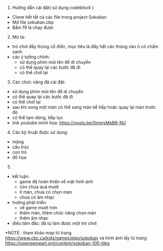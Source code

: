 1. Hướng dẫn cài đặt( sử dụng codeblock )
+ Clone hết tất cả các file trong project Sokuban
+ Mở file sokuban.cbp
+ Bấm f9 là chạy được
2. Mô tả:
+ trò chơi đẩy thùng cổ điển, mục tiêu là đẩy hết các thùng vào ô có chấm xanh
+ các ý tưởng chính:
  - sử dụng phím mũi tên để di chuyển
  - có thể quay lại các bước đã đi
  - có thể chơi lại
3. Các chức năng đã cài đặt:
+ sử dụng phím mũi tên để di chuyển
+ có thể quay lại các bước đã đi
+ có thể chơi lại
+ sau khi xong một màn có thể sang màn kế tiếp hoặc quay lại màn trước đó
+ có thể tạm dừng, tiếp tục 
+ link youtube minh họa: https://youtu.be/0mmyMeB8-NU
4. Các kỹ thuật được sử dụng:
+ mảng
+ cấu trúc
+ con trỏ
+ đồ họa
5.
+ kết luận: 
  - game đã hoàn thiện về mặt hình ảnh
  - còn chưa quá mượt
  - ít màn, chưa có chọn màn
  - chưa có âm nhạc
+ hướng phát triển: 
  - vẽ game mượt hơn
  - thêm màn, thêm chức năng chọn màn
  - thêm âm nhạc
+ điều tâm đắc: đã tự làm được một trò chơi

*NOTE : tham khảo map từ trang https://www.cbc.ca/kids/games/play/sokoban và hình ảnh lấy từ trang https://opengameart.org/content/sokoban-100-tiles
